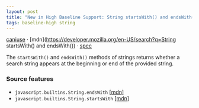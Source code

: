 ```yaml
---
layout: post
title: "New in High Baseline Support: String startsWith() and endsWith()"
tags: baseline-high string
---
```


[caniuse](https://caniuse.com/?search=string-startsends-with) · [mdn](https://developer.mozilla.org/en-US/search?q=String startsWith() and endsWith()) · [spec](https://tc39.es/ecma262/multipage/text-processing.html#sec-string-objects)

The `startsWith()` and `endsWith()` methods of strings returns whether a search string appears at the beginning or end of the provided string.

### Source features

- ``javascript.builtins.String.endsWith`` [[mdn]](https://developer.mozilla.org/en-US/search?q=javascript.builtins.String.endsWith)
- ``javascript.builtins.String.startsWith`` [[mdn]](https://developer.mozilla.org/en-US/search?q=javascript.builtins.String.startsWith)

